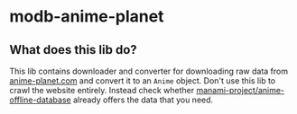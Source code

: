 # modb-anime-planet

## What does this lib do?

This lib contains downloader and converter for downloading raw data from [anime-planet.com](https://anime-planet.com) and convert it to an `Anime` object.
Don't use this lib to crawl the website entirely. Instead check whether [manami-project/anime-offline-database](https://github.com/manami-project/anime-offline-database) already offers the data that you need.